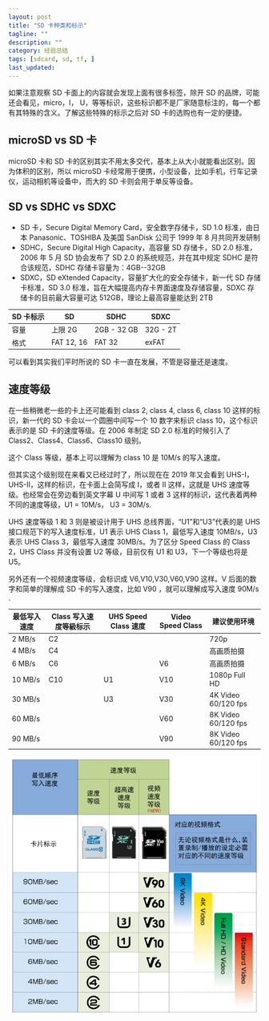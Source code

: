 ```yaml
---
layout: post
title: "SD 卡种类和标示"
tagline: ""
description: ""
category: 经验总结
tags: [sdcard, sd, tf, ]
last_updated:
---
```


如果注意观察 SD 卡面上的内容就会发现上面有很多标签，除开 SD 的品牌，可能还会看见，micro，I， U，等等标识，这些标识都不是厂家随意标注的，每一个都有其特殊的含义。了解这些特殊的标示之后对 SD 卡的选购也有一定的便捷。

## microSD vs SD 卡
microSD 卡和 SD 卡的区别其实不用太多交代，基本上从大小就能看出区别。因为体积的区别，所以 microSD 卡经常用于便携，小型设备，比如手机，行车记录仪，运动相机等设备中，而大的 SD 卡则会用于单反等设备。

## SD vs SDHC vs SDXC

- SD 卡，Secure Digital Memory Card，安全数字存储卡，SD 1.0 标准，由日本 Panasonic、TOSHIBA 及美国 SanDisk 公司于 1999 年 8 月共同开发研制
- SDHC，Secure Digital High Capacity，高容量 SD 存储卡，SD 2.0 标准，2006 年 5 月 SD 协会发布了 SD 2.0 的系统规范，并在其中规定 SDHC 是符合该规范，SDHC 存储卡容量为：4GB--32GB
- SDXC，SD eXtended Capacity，容量扩大化的安全存储卡，新一代 SD 存储卡标准，SD 3.0 标准，旨在大幅提高内存卡界面速度及存储容量，SDXC 存储卡的目前最大容量可达 512GB，理论上最高容量能达到 2TB

SD 卡标示   |   SD          | SDHC          | SDXC
------------|---------------|---------------|---------------
容量        | 上限 2G       | 2GB - 32 GB   | 32G - 2T
格式        | FAT 12, 16    | FAT 32        | exFAT

可以看到其实我们平时所说的 SD 卡一直在发展，不管是容量还是速度。

## 速度等级
在一些稍微老一些的卡上还可能看到 class 2, class 4, class 6, class 10 这样的标识，新一代的 SD 卡会以一个圆圈中间写一个 10 数字来标识 class 10，这个标识表示的是 SD 卡的速度等级。在 2006 年制定 SD 2.0 标准的时候引入了 Class2、Class4、Class6、Class10 级别。

这个 Class 等级，基本上可以理解为 class 10 是 10M/s 的写入速度。


但其实这个级别现在来看又已经过时了，所以现在在 2019 年又会看到 UHS-I，UHS-II，这样的标识，在卡面上会简写成 I，或者 II 这样，这就是 UHS 速度等级。也经常会在旁边看到英文字幕 U 中间写 1 或者 3 这样的标识，这代表着两种不同的速度等级，U1 = 10M/s， U3 = 30M/s.

UHS 速度等级 1 和 3 则是被设计用于 UHS 总线界面，“U1”和“U3”代表的是 UHS 接口规范下的写入速度标准，U1 表示 UHS Class 1，最低写入速度 10MB/s，U3 表示 UHS Class 3，最低写入速度 30MB/s。为了区分 Speed Class 的 Class 2，UHS Class 并没有设置 U2 等级，目前仅有 U1 和 U3，下一个等级也将是 U5。

另外还有一个视频速度等级，会标识成 V6,V10,V30,V60,V90 这样。V 后面的数字和简单的理解成 SD 卡的写入速度，比如 V90 ，就可以理解成写入速度 90M/s .

最低写入速度	| Class 写入速度等級标示	| UHS Speed Class 速度	| Video Speed Class	| 建议使用环境
----------------|---------------------------|-----------------------|-------------------|-------------------------
2 MB/s          | C2                        |                       |                   | 720p
4 MB/s          | C4                        |                       |                   | 高画质拍摄
6 MB/s          | C6                        |                       | V6                | 高画质拍摄
10 MB/s         | C10                       | U1                    | V10               | 1080p Full HD
30 MB/s         |                           | U3                    | V30               | 4K Video 60/120 fps
60 MB/s         |                           |                       | V60               | 8K Video 60/120 fps
90 MB/s         |                           |                       | V90               | 8K Video 60/120 fps


![sdcard speed](/assets/sdcard-speed.jpg)








